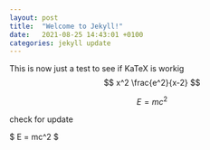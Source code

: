 ```yaml
---
layout: post
title:  "Welcome to Jekyll!"
date:   2021-08-25 14:43:01 +0100
categories: jekyll update
---
```


This is now just a test to see if KaTeX is workig $$ x^2 \frac{e^2}{x-2} $$

$$ E = mc^{2} $$

check for update 

$ E = mc^2 $ 
